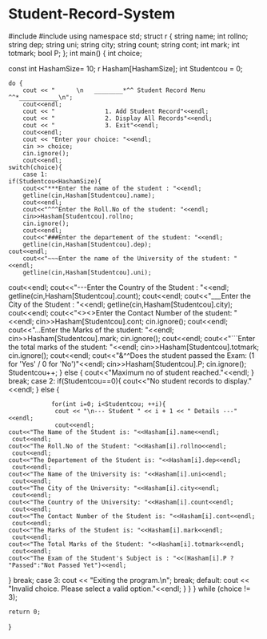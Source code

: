 # Student-Record-System
#include<iostream>
#include<string>
using namespace std;
struct r {
	string name;
	int rollno;
	string dep;
	string uni;
	string city;
	string count;
	string cont;
	int mark;
	int totmark;
	bool P;
};
int main() {
	int choice;
	
const int HashamSize= 10;
r Hasham[HashamSize];
int Studentcou = 0;
	
    do {
        cout << "      \n   ________*^^ Student Record Menu ^^*___________\n";
        cout<<endl;
        cout << "              1. Add Student Record"<<endl;
        cout << "              2. Display All Records"<<endl;
        cout << "              3. Exit"<<endl;
        cout<<endl;
        cout << "Enter your choice: "<<endl;
        cin >> choice;
        cin.ignore(); 
        cout<<endl;
	switch(choice){
		case 1:
	if(Studentcou<HashamSize){
		cout<<"***Enter the name of the student : "<<endl;
		getline(cin,Hasham[Studentcou].name);
		cout<<endl;
		cout<<"^^^Enter the Roll.No of the student: "<<endl;
		cin>>Hasham[Studentcou].rollno;
		cin.ignore();
		cout<<endl;
		cout<<"###Enter the departement of the student: "<<endl;
		getline(cin,Hasham[Studentcou].dep);
	cout<<endl;
		cout<<"~~~Enter the name of the University of the student: "<<endl;
		getline(cin,Hasham[Studentcou].uni);
cout<<endl;
		cout<<"---Enter the Country of the Student : "<<endl;
		getline(cin,Hasham[Studentcou].count);
	cout<<endl;
			cout<<"___Enter the City of the Student : "<<endl;
		getline(cin,Hasham[Studentcou].city);
	cout<<endl;
		cout<<"<><>Enter the Contact Number of the student: "<<endl;
		cin>>Hasham[Studentcou].cont;
		cin.ignore();
	cout<<endl;
		cout<<"...Enter the Marks of the student: "<<endl;
		cin>>Hasham[Studentcou].mark;
		cin.ignore();
	cout<<endl;
		cout<<"```Enter the total marks of the student: "<<endl;
		cin>>Hasham[Studentcou].totmark;
		cin.ignore();
	cout<<endl;
	cout<<"&^^Does the student passed the Exam: (1 for 'Yes' / 0 for 'No')"<<endl;
		cin>>Hasham[Studentcou].P;
		cin.ignore();
		Studentcou++;
	}
	else
	{
		cout<<"Maximum no of student reached."<<endl;
			}
			break;
			case 2:
				if(Studentcou==0){
					cout<<"No student records to display."<<endl;
				}
				else {
					
				for(int i=0; i<Studentcou; ++i){
				 cout << "\n--- Student " << i + 1 << " Details ---"<<endl;
				 cout<<endl;
	cout<<"The Name of the Student is: "<<Hasham[i].name<<endl;	
	 cout<<endl;
	cout<<"The Roll.No of the Student: "<<Hasham[i].rollno<<endl;
	 cout<<endl;
	cout<<"The Departement of the Student is: "<<Hasham[i].dep<<endl;
	 cout<<endl;
	cout<<"The Name of the University is: "<<Hasham[i].uni<<endl;
	 cout<<endl;
	cout<<"The City of the University: "<<Hasham[i].city<<endl;
	 cout<<endl;
	cout<<"The Country of the University: "<<Hasham[i].count<<endl;
	 cout<<endl;
	cout<<"The Contact Number of the Student is: "<<Hasham[i].cont<<endl;
	 cout<<endl;
	cout<<"The Marks of the Student is: "<<Hasham[i].mark<<endl;
	 cout<<endl;
	cout<<"The Total Marks of the Student: "<<Hasham[i].totmark<<endl;
	 cout<<endl;
	cout<<"The Exam of the Student's Subject is : "<<(Hasham[i].P ? "Passed":"Not Passed Yet")<<endl;
}
break;
case 3:
                cout << "Exiting the program.\n";
                break;
                 default:
                cout << "Invalid choice. Please select a valid option."<<endl;
        }
    }
}
	 while (choice != 3);

    return 0;

}
